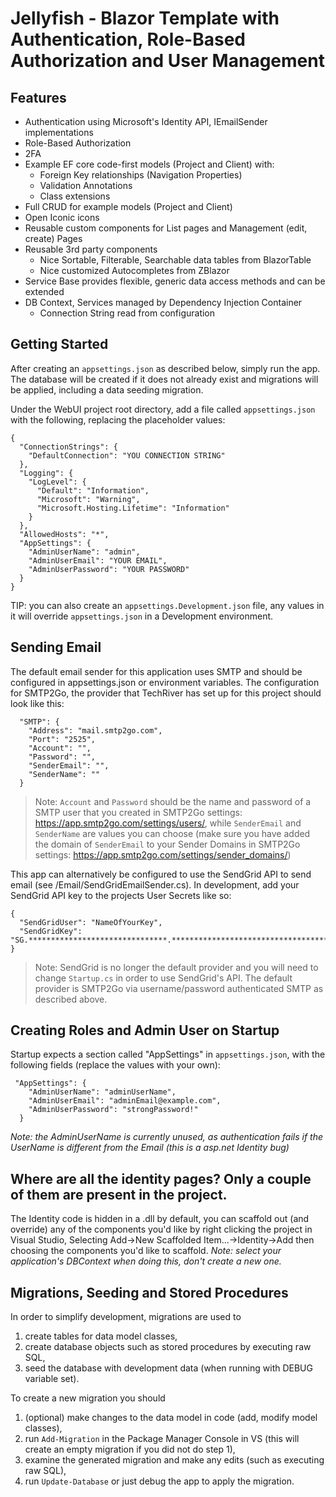 # Jellyfish - Blazor Template with Authentication, Role-Based Authorization and User Management
## Features
- Authentication using Microsoft's Identity API, IEmailSender implementations
- Role-Based Authorization
- 2FA
- Example EF core code-first models (Project and Client) with:
  - Foreign Key relationships (Navigation Properties)
  - Validation Annotations
  - Class extensions 
- Full CRUD for example models (Project and Client)
- Open Iconic icons
- Reusable custom components for List pages and Management (edit, create) Pages
- Reusable 3rd party components
  - Nice Sortable, Filterable, Searchable data tables from BlazorTable
  - Nice customized Autocompletes from ZBlazor
- Service Base provides flexible, generic data access methods and can be extended
- DB Context, Services managed by Dependency Injection Container
  - Connection String read from configuration

## Getting Started
After creating an `appsettings.json` as described below, simply run the app. The database will be created if it does not already exist and migrations will be applied, including a data seeding migration.


Under the WebUI project root directory, add a file called `appsettings.json` with the following, replacing the placeholder values:
```
{
  "ConnectionStrings": {
    "DefaultConnection": "YOU CONNECTION STRING"
  },
  "Logging": {
    "LogLevel": {
      "Default": "Information",
      "Microsoft": "Warning",
      "Microsoft.Hosting.Lifetime": "Information"
    }
  },
  "AllowedHosts": "*",
  "AppSettings": {
    "AdminUserName": "admin",
    "AdminUserEmail": "YOUR EMAIL",
    "AdminUserPassword": "YOUR PASSWORD"
  }
}

```
TIP: you can also create an `appsettings.Development.json` file, any values in it will override `appsettings.json` in a Development environment.

## Sending Email
The default email sender for this application uses SMTP and should be configured in appsettings.json or environment variables. The configuration for SMTP2Go, the provider that TechRiver has set up for this project should look like this:

```
  "SMTP": {
    "Address": "mail.smtp2go.com",
    "Port": "2525",
    "Account": "",
    "Password": "",
    "SenderEmail": "",
    "SenderName": ""
  }
```
> Note: `Account` and `Password` should be the name and password of a SMTP user that you created in SMTP2Go settings: https://app.smtp2go.com/settings/users/, while `SenderEmail` and `SenderName` are values you can choose (make sure you have added the domain of `SenderEmail` to your Sender Domains in SMTP2Go settings: https://app.smtp2go.com/settings/sender_domains/)

This app can alternatively be configured to use the SendGrid API to send email (see /Email/SendGridEmailSender.cs).
In development, add your SendGrid API key to the projects User Secrets like so:

```
{
  "SendGridUser": "NameOfYourKey",
  "SendGridKey": "SG.*******************************.******************************************"
}
```
>Note: SendGrid is no longer the default provider and you will need to change `Startup.cs` in order to use SendGrid's API. The default provider is SMTP2Go via username/password authenticated SMTP as described above.


## Creating Roles and Admin User on Startup
Startup expects a section called "AppSettings" in `appsettings.json`, with the following fields (replace the values with your own):

```
 "AppSettings": {
    "AdminUserName": "adminUserName",
    "AdminUserEmail": "adminEmail@example.com",
    "AdminUserPassword": "strongPassword!"
  }
```
*Note: the AdminUserName is currently unused, as authentication fails if the UserName is different from the Email 
(this is a asp.net Identity bug)*

## Where are all the identity pages? Only a couple of them are present in the project.
The Identity code is hidden in a .dll by default, you can scaffold out (and override) any of the components you'd like by right clicking the project
in Visual Studio, Selecting Add->New Scaffolded Item...->Identity->Add then choosing the components you'd like to scaffold.
*Note: select your application's DBContext when doing this, don't create a new one.*


## Migrations, Seeding and Stored Procedures
In order to simplify development, migrations are used to 
1. create tables for data model classes,
2. create database objects such as stored procedures by executing raw SQL,
3. seed the database with development data (when running with DEBUG variable set).

To create a new migration you should
1. (optional) make changes to the data model in code (add, modify model classes),
2. run `Add-Migration` in the Package Manager Console in VS (this will create an empty migration if you did not do step 1),
3. examine the generated migration and make any edits (such as executing raw SQL),
4. run `Update-Database` or just debug the app to apply the migration.